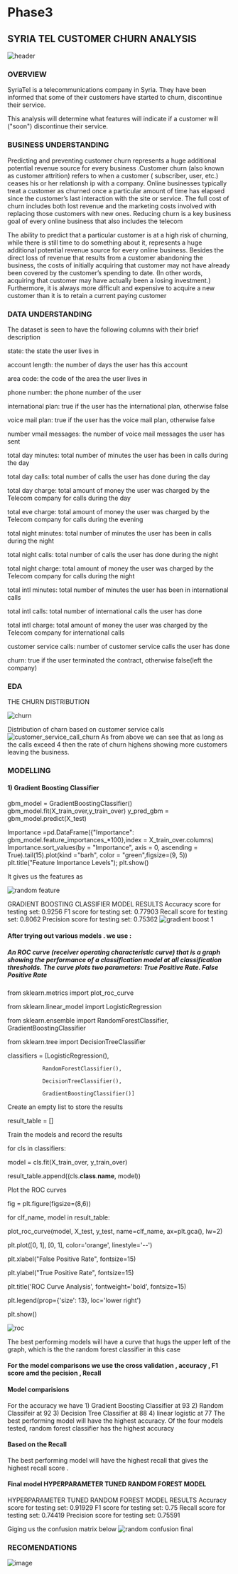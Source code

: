 # Phase3
## SYRIA TEL CUSTOMER CHURN ANALYSIS
![header](https://github.com/Mungaramary/Phase3/assets/99483846/be65bd9d-7bfd-40cf-a958-a4861e1735e3)

### OVERVIEW
SyriaTel is a telecommunications company in Syria. They have been informed that some of their customers have started to churn, discontinue their service.

This analysis will determine what features will indicate if a customer will ("soon") discontinue their service.

### BUSINESS UNDERSTANDING

Predicting and preventing customer churn represents a huge additional potential revenue source for every business .Customer churn (also known as customer attrition) refers to when a customer ( subscriber, user, etc.) ceases his or her relationsh ip with a company. Online businesses typically treat a customer as churned once a particular amount of time has elapsed since the customer’s last interaction with the site or service. The full cost of churn includes both lost revenue and the marketing costs involved with replacing those customers with new ones. Reducing churn is a key business goal of every online business that also includes the telecom

The ability to predict that a particular customer is at a high risk of churning, while there is still time to do something about it, represents a huge additional potential revenue source for every online business. Besides the direct loss of revenue that results from a customer abandoning the business, the costs of initially acquiring that customer may not have already been covered by the customer’s spending to date. (In other words, acquiring that customer may have actually been a losing investment.) Furthermore, it is always more difficult and expensive to acquire a new customer than it is to retain a current paying customer

### DATA UNDERSTANDING

The dataset is seen to have the following columns with their brief description

state: the state the user lives in 

account length: the number of days the user has this account 

area code: the code of the area the user lives in 

phone number: the phone number of the user

international plan: true if the user has the international plan, otherwise false

voice mail plan: true if the user has the voice mail plan, otherwise false 

number vmail messages: the number of voice mail messages the user has sent

total day minutes: total number of minutes the user has been in calls during the day

total day calls: total number of calls the user has done during the day 

total day charge: total amount of money the user was charged by the Telecom company for calls during the day 

total eve charge: total amount of money the user was charged by the Telecom company for calls during the evening 

total night minutes: total number of minutes the user has been in calls during the night 

total night calls: total number of calls the user has done during the night

total night charge: total amount of money the user was charged by the Telecom company for calls during the night

total intl minutes: total number of minutes the user has been in international calls 

total intl calls: total number of international calls the user has done

total intl charge: total amount of money the user was charged by the Telecom company for international calls

customer service calls: number of customer service calls the user has done

churn: true if the user terminated the contract, otherwise false(left the company)
### EDA 
THE CHURN DISTRIBUTION 

![churn](https://github.com/Mungaramary/Phase3/assets/99483846/1ef9bbb2-6fcb-4ae8-a153-3916b50c1eee)

Distribution of charn based on customer service calls 
![customer_service_call_churn](https://github.com/Mungaramary/Phase3/assets/99483846/862eb8e8-c4d2-415d-a7c2-8c540a889beb)
As from above we can see that as long as the calls exceed 4 then the rate of churn highens showing more customers leaving the business.

### MODELLING
####  1) Gradient Boosting Classifier

gbm_model = GradientBoostingClassifier() 
gbm_model.fit(X_train_over,y_train_over) 
y_pred_gbm = gbm_model.predict(X_test)

Importance =pd.DataFrame({"Importance": gbm_model.feature_importances_*100},index = X_train_over.columns)
Importance.sort_values(by = "Importance", axis = 0, ascending = True).tail(15).plot(kind ="barh", color = "green",figsize=(9, 5))
plt.title("Feature Importance Levels");
plt.show()

It gives us the features as 

 ![random feature](https://github.com/Mungaramary/Phase3/assets/99483846/28bcbc7d-9716-4807-88cb-c147b0c20396)

 GRADIENT BOOSTING CLASSIFIER MODEL RESULTS 
Accuracy score for testing set:  0.9256
F1 score for testing set:  0.77903
Recall score for testing set:  0.8062
Precision score for testing set:  0.75362
![gradient boost 1](https://github.com/Mungaramary/Phase3/assets/99483846/18381e29-9f58-404a-8dc9-411c629b6524)

#### After trying out various models . we use :

##### An ROC curve (receiver operating characteristic curve) that is  a graph showing the performance of a classification model at all classification thresholds. The curve plots two parameters: True Positive Rate. False Positive Rate

from sklearn.metrics import plot_roc_curve

from sklearn.linear_model import LogisticRegression

from sklearn.ensemble import RandomForestClassifier, GradientBoostingClassifier

from sklearn.tree import DecisionTreeClassifier

classifiers = [LogisticRegression(),

               RandomForestClassifier(),
               
               DecisionTreeClassifier(),
               
               GradientBoostingClassifier()]

Create an empty list to store the results

result_table = []

Train the models and record the results

for cls in classifiers:
   
model = cls.fit(X_train_over, y_train_over)

result_table.append((cls.__class__.__name__, model))

Plot the ROC curves

fig = plt.figure(figsize=(8,6))

for clf_name, model in result_table:

plot_roc_curve(model, X_test, y_test, name=clf_name, ax=plt.gca(), lw=2)

plt.plot([0, 1], [0, 1], color='orange', linestyle='--')

plt.xlabel("False Positive Rate", fontsize=15)

plt.ylabel("True Positive Rate", fontsize=15)

plt.title('ROC Curve Analysis', fontweight='bold', fontsize=15)

plt.legend(prop={'size': 13}, loc='lower right')

plt.show()

![roc](https://github.com/Mungaramary/Phase3/assets/99483846/aec1e842-c451-4357-ac84-d741f9cb253f)

The best performing models will have a curve that hugs the upper left of the graph, which is the the random forest classifier in this case

#### For the model comparisons we use the cross validation , accuracy , F1 score amd the pecision , Recall

#### Model comparisions 
For the accuracy we have 1) Gradient Boosting Classifier at 93
                         2) Random Classifeir at 92
                         3) Decision Tree Classifier at 88
                         4) linear logistic at 77
The best performing model will have the highest accuracy.
Of the four models tested, random forest classifier has the highest accuracy

#### Based on the Recall 
The best performing model will have the highest recall that gives the highest recall score .
#### Final model HYPERPARAMETER TUNED RANDOM FOREST MODEL

HYPERPARAMETER TUNED RANDOM FOREST MODEL RESULTS 
Accuracy score for testing set:  0.91929
F1 score for testing set:  0.75
Recall score for testing set:  0.74419
Precision score for testing set:  0.75591

Giging us the confusion matrix below
![random confusion final](https://github.com/Mungaramary/Phase3/assets/99483846/9f02bc64-4a7a-430d-bf05-974de271a661)

### RECOMENDATIONS

![image](https://github.com/Mungaramary/Phase3/assets/99483846/922e41fe-0e65-4df6-8939-a7eae5989900)


